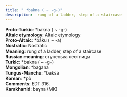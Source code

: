 ```yaml
---
title: " *bakna ( ~ -g-)"
description:  rung of a ladder, step of a staircase
---
```


<strong>Proto-Turkic</strong>:  *bakna ( ~ -g-)<br>
<strong>Altaic etymology</strong>:  Altaic etymology<br>
<strong> Proto-Altaic</strong>:  *báku ( ~ -a)<br>
<strong>Nostratic</strong>:  Nostratic<br>
<strong>Meaning</strong>:  rung of a ladder, step of a staircase<br>
<strong>Russian meaning</strong>:  ступенька лестницы<br>
<strong>Turkic</strong>:  *bakna ( ~ -g-)<br>
<strong>Mongolian</strong>:  *bagana<br>
<strong>Tungus-Manchu</strong>:  *baksa<br>
<strong>Korean</strong>:  *pò<br>
<strong>Comments</strong>:  EDT 316.<br>
<strong>Karakhanid</strong>:  baɣna (MK)<br>


